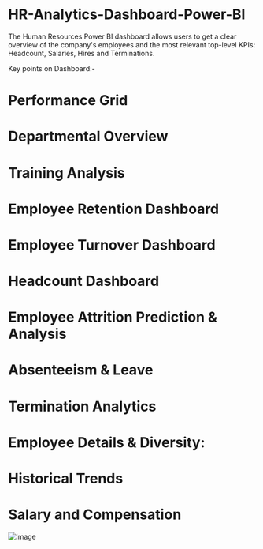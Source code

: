 # HR-Analytics-Dashboard-Power-BI

The Human Resources Power BI dashboard allows users to get a clear overview of the company's employees and the most relevant top-level KPIs: Headcount, Salaries, Hires and Terminations.

Key points on Dashboard:-
# Performance Grid 
# Departmental Overview 
# Training Analysis 
# Employee Retention Dashboard
# Employee Turnover Dashboard
# Headcount Dashboard           
# Employee Attrition Prediction & Analysis 
# Absenteeism & Leave 
# Termination Analytics 
# Employee Details & Diversity: 
# Historical Trends 
# Salary and Compensation

![image](https://github.com/DinkiAgrawal-15/HR-Analytics-Dashboard-Power-BI/assets/64456559/b26acef6-a78c-4f36-bb88-a9f683ef5777)
